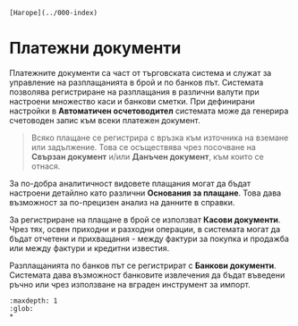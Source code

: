```{only} html
[Нагоре](../000-index)
```

# Платежни документи

Платежните документи са част от търговската система и служат за управление на разплащанията в брой и по банков път. Системата позволява регистриране на разплащания в различни валути при настроени множество каси и банкови сметки. При дефинирани настройки в **Автоматичен осчетоводител** системата може да генерира счетоводен запис към всеки платежен документ.   

> Всяко плащане се регистрира с връзка към източника на вземане или задължение. Това се осъществява чрез посочване на **Свързан документ** и/или **Данъчен документ**, към които се отнася.  

За по-добра аналитичност видовете плащания могат да бъдат настроени детайлно като различни **Основания за плащане**. Това дава възможност за по-прецизен анализ на данните в справки.  

За регистриране на плащане в брой се използват **Касови документи**. Чрез тях, освен приходни и разходни операции, в системата могат да бъдат отчетени и прихващания - между фактури за покупка и продажба или между фактури и кредитни известия.  

Разплащанията по банков път се регистрират с **Банкови документи**. Системата дава възможност банковите извлечения да бъдат въведени ръчно или чрез използване на вграден инструмент за импорт.  


```{toctree}
:maxdepth: 1
:glob:
*
```